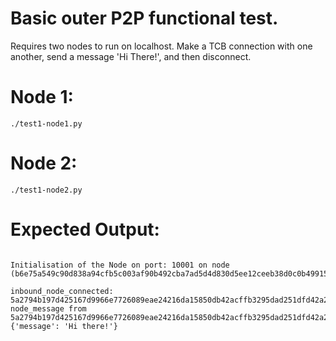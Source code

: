# Basic outer P2P functional test.

Requires two nodes to run on localhost. Make a TCB connection with one another, send a message 'Hi There!', and then disconnect.

# Node 1:

`./test1-node1.py`

# Node 2:

`./test1-node2.py`

# Expected Output:

```

Initialisation of the Node on port: 10001 on node (b6e75a549c90d838a94cfb5c003af90b492cba7ad5d4d830d5ee12ceeb38d0c0b4991544e85ac9595080d2ddf4f5628b98ef1b532eedee72df2adb4f14afe727)

inbound_node_connected: 5a2794b197d425167d9966e7726089eae24216da15850db42acffb3295dad251dfd42a26b96f61b510415f4ebb5affaef6de89a826e1c4c3835dbc41d1bddbf4
node_message from 5a2794b197d425167d9966e7726089eae24216da15850db42acffb3295dad251dfd42a26b96f61b510415f4ebb5affaef6de89a826e1c4c3835dbc41d1bddbf4: {'message': 'Hi there!'}

```

